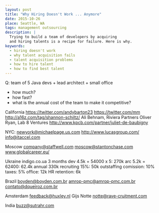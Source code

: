```yaml
---
layout: post
title: "Why Hiring Doesn't Work ... Anymore"
date: 2015-10-26
place: Seattle, WA
tags: management outsourcing
description: |
  Trying to build a team of developers by acquiring
  and hiring talents is a recipe for failure. Here is why.
keywords:
  - hiring doesn't work
  - why talent acquisition fails
  - talent acquisition problems
  - how to hire talent
  - how to find best talent
---
```




<!--more-->

Q: team of 5 Java devs + lead architect + small office
 - how much?
 - how fast?
 - what is the annual cost of the team to make it competitive?

California
https://twitter.com/andybarton23
https://twitter.com/mm
http://a16z.com/tag/shannon-schiltz/
Ali Behnam, Riviera Partners
Oliver Ryan, Lab 8 Ventures
http://www.kpcb.com/partner/juliet-de-baubigny

NYC:
newyork@michaelpage.us.com
http://www.lucasgroup.com/
info@itaccel.com

Moscow
company@staffwell.com
moscow@stantonchase.com
www.globalcareer.eu/

Ukraine
indigo.co.ua
  3 months
  dev 4.5k = 54000 x 5: 270k
  arc 5.2k = 62400: 62.4k
  annual 330k
  recruiting 15%: 50k
  outstaffing comission: 10%
  taxes: 5%
  office: 12k
  HR retention: 6k

Brazil
boyden@boyden.com.br
amrop-pmc@amrop-pmc.com.br
contato@dqueiroz.com.br

Amsterdam
feedback@huxley.nl
Gijs Notte <notte@rave-cruitment.com>

India
buzz@sutrahr.com
